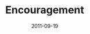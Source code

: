 ---
layout: media
category: media
series: "Everyday Friends"
title: "Encouragement"
date: 2011-09-19
description: "Chuck Mingo talks about the power of encouragement in friendships."
video: "https://s3.amazonaws.com/crossroadsvideomessages/everydayfriends02.mp4"
video-poster: "https://www.crossroads.net/uploadedfiles/everydayfriends02_still2.jpg"
---
